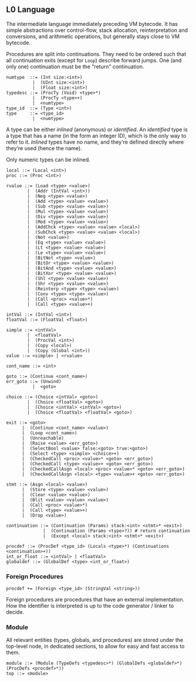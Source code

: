 ## L0 Language

The intermediate language immediately preceding VM bytecode. It has simple
abstractions over control-flow, stack allocation, reinterpretation and
conversions, and arithmetic operations, but generally stays close to VM
bytecode.

Procedures are split into continuations. They need to be ordered such
that all continuation exits (except for `Loop`) describe forward
jumps. One (and only one) continuation must be the "return" continuation.

```grammar
numtype  ::= (Int size:<int>)
          |  (UInt size:<int>)
          |  (Float size:<int>)
typedesc ::= (ProcTy (Void) <type>*)
          |  (ProcTy <type>+)
          |  <numtype>
type_id  ::= (Type <int>)
type     ::= <type_id>
          |  <numtype>
```

A type can be either *inlined* (anonymous) or *identified*. An *identified*
type is a type that has a name (in the form an integer ID), which is the only
way to refer to it. *Inlined* types have no name, and they're defined directly
where they're used (hence the name).

Only numeric types can be inlined.

```grammar
local ::= (Local <int>)
proc ::= (Proc <int>)

rvalue ::= (Load <type> <value>)
        |  (Addr (IntVal <int>))
        |  (Neg <type> <value>)
        |  (Add <type> <value> <value>)
        |  (Sub <type> <value> <value>)
        |  (Mul <type> <value> <value>)
        |  (Div <type> <value> <value>)
        |  (Mod <type> <value> <value>)
        |  (AddChck <type> <value> <value> <local>)
        |  (SubChck <type> <value> <value> <local>)
        |  (Not <value>)
        |  (Eq <type> <value> <value>)
        |  (Lt <type> <value> <value>)
        |  (Le <type> <value> <value>)
        |  (BitNot <type> <value>)
        |  (BitOr <type> <value> <value>)
        |  (BitAnd <type> <value> <value>)
        |  (BitXor <type> <value> <value>)
        |  (Shl <type> <value> <value>)
        |  (Shr <type> <value> <value>)
        |  (Reinterp <type> <type> <value>)
        |  (Conv <type> <type> <value>)
        |  (Call <proc> <value>*)
        |  (Call <type> <value>+)

intVal ::= (IntVal <int>)
floatVal ::= (FloatVal <float>)

simple ::= <intVal>
        |  <floatVal>
        |  (ProcVal <int>)
        |  (Copy <local>)
        |  (Copy (Global <int>))
value ::= <simple> | <rvalue>

cont_name ::= <int>

goto ::= (Continue <cont_name>)
err_goto ::= (Unwind)
          |  <goto>

choice ::= (Choice <intVal> <goto>)
        |  (Choice <floatVal> <goto>)
        |  (Choice <intVal> <intVal> <goto>)
        |  (Choice <floatVal> <floatVal> <goto>)

exit ::= <goto>
      |  (Continue <cont_name> <value>)
      |  (Loop <cont_name>)
      |  (Unreachable)
      |  (Raise <value> <err_goto>)
      |  (SelectBool <value> false:<goto> true:<goto>)
      |  (Select <type> <simple> <choice>+)
      |  (CheckedCall <proc> <value>* <goto> <err_goto>)
      |  (CheckedCall <type> <value>+ <goto> <err_goto>)
      |  (CheckedCallAsgn <local> <proc> <value>* <goto> <err_goto>)
      |  (CheckedCallAsgn <local> <type> <value>+ <goto> <err_goto>)

stmt ::= (Asgn <local> <value>)
      |  (Store <type> <value> <value>)
      |  (Clear <value> <value>)
      |  (Blit <value> <value> <value>)
      |  (Call <proc> <value>*)
      |  (Call <type> <value>+)
      |  (Drop <value>)

continuation ::= (Continuation (Params) stack:<int> <stmt>* <exit>)
              |  (Continuation (Params <type>?)) # return continuation
              |  (Except <local> stack:<int> <stmt>* <exit>)

procdef ::= (ProcDef <type_id> (Locals <type>*) (Continuations <continuation>+))
int_or_float ::= <intVal> | <floatVal>
globaldef ::= (GlobalDef <type> <int_or_float>)
```

### Foreign Procedures

```grammar
procdef += (Foreign <type_id> (StringVal <string>))
```

Foreign procedures are procedures that have an external implementation. How the
identifier is interpreted is up to the code generator / linker to decide.

### Module

All relevant entities (types, globals, and procedures) are stored under the
top-level node, in dedicated sections, to allow for easy and fast access to
them.

```grammar
module ::= (Module (TypeDefs <typedesc>*) (GlobalDefs <globaldef>*) (ProcDefs <procdef>*))
top ::= <module>
```
